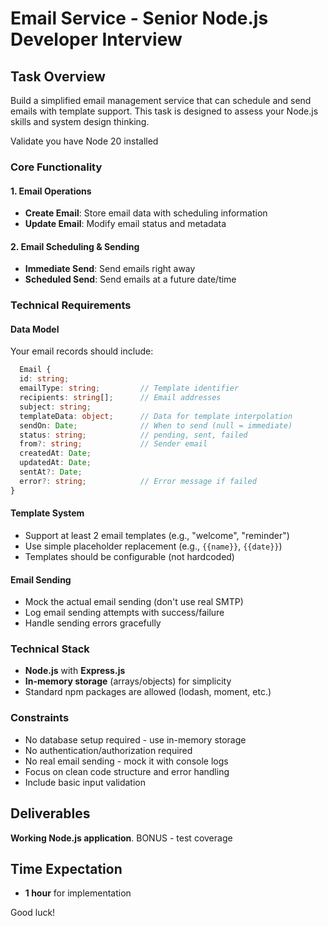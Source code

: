 # Email Service - Senior Node.js Developer Interview

## Task Overview
Build a simplified email management service that can schedule and send emails with template support. This task is designed to assess your Node.js skills and system design thinking.

Validate you have Node 20 installed

### Core Functionality

#### 1. Email Operations
- **Create Email**: Store email data with scheduling information
- **Update Email**: Modify email status and metadata

#### 2. Email Scheduling & Sending
- **Immediate Send**: Send emails right away
- **Scheduled Send**: Send emails at a future date/time

### Technical Requirements

#### Data Model
Your email records should include:
```typescript
  Email {
  id: string;
  emailType: string;         // Template identifier
  recipients: string[];      // Email addresses
  subject: string;
  templateData: object;      // Data for template interpolation
  sendOn: Date;              // When to send (null = immediate)
  status: string;            // pending, sent, failed
  from?: string;             // Sender email
  createdAt: Date;
  updatedAt: Date;
  sentAt?: Date;
  error?: string;            // Error message if failed
}
```

#### Template System
- Support at least 2 email templates (e.g., "welcome", "reminder")
- Use simple placeholder replacement (e.g., `{{name}}`, `{{date}}`)
- Templates should be configurable (not hardcoded)

#### Email Sending
- Mock the actual email sending (don't use real SMTP)
- Log email sending attempts with success/failure
- Handle sending errors gracefully

### Technical Stack
- **Node.js** with **Express.js**
- **In-memory storage** (arrays/objects) for simplicity
- Standard npm packages are allowed (lodash, moment, etc.)

### Constraints
- No database setup required - use in-memory storage
- No authentication/authorization required
- No real email sending - mock it with console logs
- Focus on clean code structure and error handling
- Include basic input validation

## Deliverables

**Working Node.js application**. BONUS - test coverage

## Time Expectation
- **1 hour** for implementation

Good luck!
